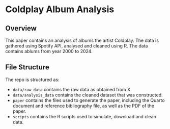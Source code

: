# Coldplay Album Analysis

## Overview

This paper contains an analysis of albums the artist Coldplay. The data is gathered using Spotify API, analysed and cleaned using R. The data contains ablums from year 2000 to 2024. 

## File Structure

The repo is structured as:

-   `data/raw_data` contains the raw data as obtained from X.
-   `data/analysis_data` contains the cleaned dataset that was constructed.
-   `paper` contains the files used to generate the paper, including the Quarto document and reference bibliography file, as well as the PDF of the paper. 
-   `scripts` contains the R scripts used to simulate, download and clean data.
